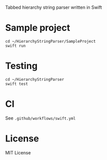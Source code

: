 Tabbed hierarchy string parser written in Swift

# Sample project

```
cd ~/HierarchyStringParser/SampleProject
swift run
```

# Testing

```
cd ~/HierarchyStringParser
swift test
```

# CI

See `.github/workflows/swift.yml`

# License

MIT License